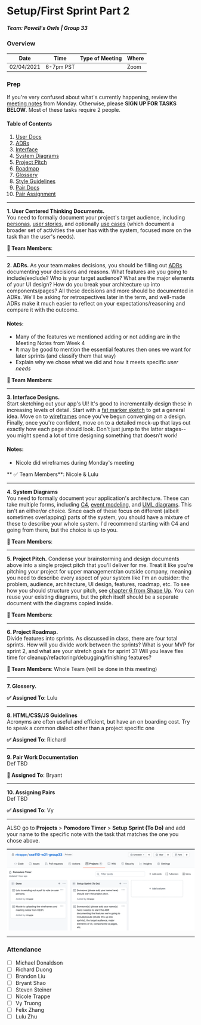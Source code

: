 # Setup/First Sprint Part 2
##### Team: Powell's Owls | Group 33

### Overview
| Date       | Time      | Type of Meeting   | Where   |
| ---------- | --------- | ----------------- | ------- |
| 02/04/2021 | 6-7pm PST |          | Zoom    |


### Prep
If you're very confused about what's currently happening, review the [meeting notes](https://github.com/ntrappe/cse110-w21-group33/blob/main/admin/meetings/02-01-21-first-sprint.md) from Monday. Otherwise, please **SIGN UP FOR TASKS BELOW**. Most of these tasks require 2 people.

#### Table of Contents
1. [User Docs](#user-centered-thinking-documents)
2. [ADRs](#adrs)
3. [Interface](#interface-designs)
4. [System Diagrams](#system-diagrams) 
5. [Project Pitch](#project-pitch)
6. [Roadmap](#project-roadmap)
7. [Glossery](#glossery)
8. [Style Guidelines](#html/css/js-guidelines)
9. [Pair Docs](#pair-work-documentation)
10. [Pair Assignment](#assigning-pairs)

---

**1. User Centered Thinking Documents.** <br/>
You need to formally document your project's target audience, including [personas](http://opendesignkit.org/methods/personas/), 
[user stories](https://en.wikipedia.org/wiki/User_story), and optionally [use cases](https://en.wikipedia.org/wiki/Use_case)
(which document a broader set of activities the user has with the system, focused more on the task than the user's needs).

**:pencil: Team Members**:

---
  
**2. ADRs.** As your team makes decisions, you should be filling out [ADRs](https://adr.github.io/madr/) documenting your decisions and reasons. What features are you going to include/exclude? Who is your target audience? What are the major elements of your UI design? How do you break your architecture up into components/pages? All these decisions and more should be documented in ADRs. We'll be asking for retrospectives later in the term, and well-made ADRs make it much easier to reflect on your expectations/reasoning and compare it with the outcome.

#### Notes:
- Many of the features we mentioned adding or not adding are in the Meeting Notes from Week 4
- It may be good to mention the essential features then ones we want for later sprints (and classify them that way)
- Explain why we chose what we did and how it meets specific *user needs*

**:pencil: Team Members**: 

---

**3. Interface Designs.** <br/>
Start sketching out your app's UI! It's good to incrementally design these in increasing levels of detail. Start with a [fat marker sketch](https://basecamp.com/shapeup/1.3-chapter-04) to get a general idea. Move on to [wireframes](https://www.experienceux.co.uk/faqs/what-is-wireframing/) once you've begun converging on a design. Finally, once you're confident, move on to a detailed mock-up that lays out exactly how each page should look. Don't just jump to the latter stages--you might spend a lot of time designing something that doesn't work!

#### Notes:
- Nicole did wireframes during Monday's meeting

** ✅ Team Members**: Nicole & Lulu

---

**4. System Diagrams** <br/>
You need to formally document your application's architecture. These can take multiple forms, including [C4](https://c4model.com/), [event modeling](https://eventmodeling.org/posts/what-is-event-modeling/), and [UML diagrams](https://en.wikipedia.org/wiki/Unified_Modeling_Language#Diagrams). This isn't an either/or choice. Since each of these focus on different (albeit sometimes overlapping) parts of the system, you should have a mixture of these to describe your whole system. I'd recommend starting with C4 and going from there, but the choice is up to you.

**:pencil: Team Members**:

---

**5. Project Pitch.** Condense your brainstorming and design documents above into a single project pitch that you'll deliver for me. Treat it like you're pitching your project for upper management/an outside company, meaning you need to describe every aspect of your system like I'm an outsider: the problem, audience, architecture, UI design, features, roadmap, etc. To see how you should structure your pitch, see [chapter 6 from Shape Up](https://basecamp.com/shapeup/1.5-chapter-06). You can reuse your existing diagrams, but the pitch itself should be a separate document with the diagrams copied inside.

**:pencil: Team Members**: 

---

**6. Project Roadmap.** <br/>
Divide features into sprints. As discussed in class, there are four total sprints. How will you divide work between the sprints? What is your MVP for sprint 2, and what are your stretch goals for sprint 3? Will you leave flex time for cleanup/refactoring/debugging/finishing features?

**:pencil: Team Members**: Whole Team (will be done in this meeting)

---

**7. Glossery.** <br/>

**✅ Assigned To**: Lulu

---

**8. HTML/CSS/JS Guidelines** <br/>
Acronyms are often useful and efficient, but have an on boarding cost. Try to speak a common dialect other than a project specific one

**✅ Assigned To**: Richard

---

**9. Pair Work Documentation** <br/>
Def TBD

**:pencil: Assigned To**: Bryant

---

**10. Assigning Pairs** <br/>
Def TBD

**✅ Assigned To**: Vy

---


ALSO go to **Projects** > **Pomodoro Timer** > **Setup Sprint (To Do)** and add your name to the specific note with the task that matches the one you chose above.

![project_todo](images/project_cards.png)

---

### Attendance
- [ ] Michael Donaldson
- [ ] Richard Duong
- [ ] Brandon Liu
- [ ] Bryant Shao
- [ ] Steven Steiner
- [ ] Nicole Trappe
- [ ] Vy Truong
- [ ] Felix Zhang
- [ ] Lulu Zhu
